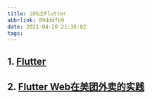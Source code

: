 ```yaml
---
title: iOS之Flutter
abbrlink: 89dddfb9
date: 2021-04-20 21:36:02
tags:
---
```


## 1. [Flutter](../../../Flutters/Flutters指南/Flutter指南.md)

## 2. [Flutter Web在美团外卖的实践](https://zhuanlan.zhihu.com/p/358160453)
